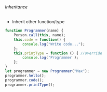 ###### Inheritance

* Inherit other function/type 
```javascript
function Programmer(name) {
    Person.call(this, name);
    this.code = function() {
        console.log("Write code...");
    };
    this.printType = function () { //override
        console.log('Programmer');
    }; 
}
let programmer = new Programmer("Max");
programmer.hello();
programmer.code();
programmer.printType();
```

